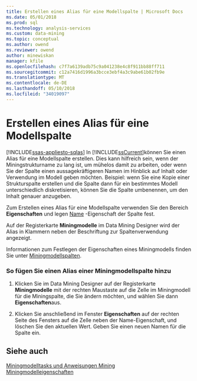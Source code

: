 ```yaml
---
title: Erstellen eines Alias für eine Modellspalte | Microsoft Docs
ms.date: 05/01/2018
ms.prod: sql
ms.technology: analysis-services
ms.custom: data-mining
ms.topic: conceptual
ms.author: owend
ms.reviewer: owend
author: minewiskan
manager: kfile
ms.openlocfilehash: c7f7a6139adb75c9a041238e4c8f911bb88ff711
ms.sourcegitcommit: c12a7416d1996a3bcce3ebf4a3c9abe61b02fb9e
ms.translationtype: MT
ms.contentlocale: de-DE
ms.lasthandoff: 05/10/2018
ms.locfileid: "34019097"
---
```

# <a name="create-an-alias-for-a-model-column"></a>Erstellen eines Alias für eine Modellspalte
[!INCLUDE[ssas-appliesto-sqlas](../../includes/ssas-appliesto-sqlas.md)]
  In [!INCLUDE[ssCurrent](../../includes/sscurrent-md.md)]können Sie einen Alias für eine Modellspalte erstellen. Dies kann hilfreich sein, wenn der Miningstrukturname zu lang ist, um mühelos damit zu arbeiten, oder wenn Sie der Spalte einen aussagekräftigeren Namen im Hinblick auf Inhalt oder Verwendung im Modell geben möchten. Beispiel: wenn Sie eine Kopie einer Strukturspalte erstellen und die Spalte dann für ein bestimmtes Modell unterschiedlich diskretisieren, können Sie die Spalte umbenennen, um den Inhalt genauer anzugeben.  
  
 Zum Erstellen eines Alias für eine Modellspalte verwenden Sie den Bereich **Eigenschaften** und legen [Name](../../analysis-services/scripting/properties/name-element-assl.md) -Eigenschaft der Spalte fest.  
  
 Auf der Registerkarte **Miningmodelle** im Data Mining Designer wird der Alias in Klammern neben der Beschriftung zur Spaltenverwendung angezeigt.  
  
 Informationen zum Festlegen der Eigenschaften eines Miningmodells finden Sie unter [Miningmodellspalten](../../analysis-services/data-mining/mining-model-columns.md).  
  
### <a name="to-add-an-alias-to-a-mining-model-column"></a>So fügen Sie einen Alias einer Miningmodellspalte hinzu  
  
1.  Klicken Sie im Data Mining Designer auf der Registerkarte **Miningmodelle** mit der rechten Maustaste auf die Zelle im Miningmodell für die Miningspalte, die Sie ändern möchten, und wählen Sie dann **Eigenschaften**aus.  
  
2.  Klicken Sie anschließend im Fenster **Eigenschaften** auf der rechten Seite des Fensters auf die Zelle neben der Name-Eigenschaft, und löschen Sie den aktuellen Wert. Geben Sie einen neuen Namen für die Spalte ein.  
  
## <a name="see-also"></a>Siehe auch  
 [Miningmodelltasks und Anweisungen Mining](../../analysis-services/data-mining/mining-model-tasks-and-how-tos.md)   
 [Miningmodelleigenschaften](../../analysis-services/data-mining/mining-model-properties.md)  
  
  
